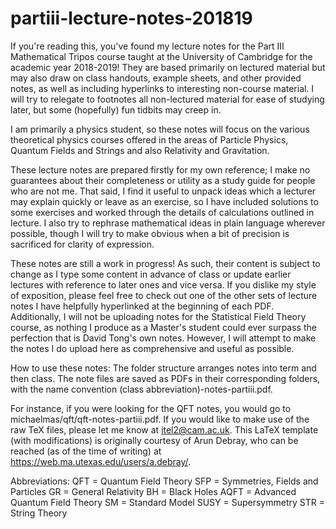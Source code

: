# partiii-lecture-notes-201819

If you're reading this, you've found my lecture notes for the Part III Mathematical Tripos course taught at the University of Cambridge for the academic year 2018-2019! They are based primarily on lectured material but may also draw on class handouts, example sheets, and other provided notes, as well as including hyperlinks to interesting non-course material. I will try to relegate to footnotes all non-lectured material for ease of studying later, but some (hopefully) fun tidbits may creep in. 

I am primarily a physics student, so these notes will focus on the various theoretical physics courses offered in the areas of Particle Physics, Quantum Fields and Strings and also Relativity and Gravitation.

These lecture notes are prepared firstly for my own reference; I make no guarantees about their completeness or utility as a study guide for people who are not me. That said, I find it useful to unpack ideas which a lecturer may explain quickly or leave as an exercise, so I have included solutions to some exercises and worked through the details of calculations outlined in lecture. I also try to rephrase mathematical ideas in plain language wherever possible, though I will try to make obvious when a bit of precision is sacrificed for clarity of expression.

These notes are still a work in progress! As such, their content is subject to change as I type some content in advance of class or update earlier lectures with reference to later ones and vice versa. If you dislike my style of exposition, please feel free to check out one of the other sets of lecture notes I have helpfully hyperlinked at the beginning of each PDF. Additionally, I will not be uploading notes for the Statistical Field Theory course, as nothing I produce as a Master's student could ever surpass the perfection that is David Tong's own notes. However, I will attempt to make the notes I do upload here as comprehensive and useful as possible.

How to use these notes:
The folder structure arranges notes into term and then class. The note files are saved as PDFs in their corresponding folders, with the name convention (class abbreviation)-notes-partiii.pdf.

For instance, if you were looking for the QFT notes, you would go to michaelmas/qft/qft-notes-partiii.pdf. If you would like to make use of the raw TeX files, please let me know at itel2@cam.ac.uk. This LaTeX template (with modifications) is originally courtesy of Arun Debray, who can be reached (as of the time of writing) at https://web.ma.utexas.edu/users/a.debray/.

Abbreviations:
QFT = Quantum Field Theory
SFP = Symmetries, Fields and Particles
GR = General Relativity
BH = Black Holes
AQFT = Advanced Quantum Field Theory
SM = Standard Model
SUSY = Supersymmetry
STR = String Theory
